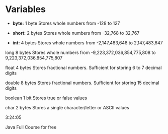 # Variables

- **byte:** 1 byte Stores whole numbers from -128 to 127

- **short:** 2 bytes Stores whole numbers from -32,768 to 32,767

- **int:** 4 bytes Stores whole numbers from -2,147,483,648 to 2,147,483,647

long 8 bytes Stores whole numbers from -9,223,372,036,854,775,808 to 9,223,372,036,854,775,807

float 4 bytes Stores fractional numbers. Sufficient for storing 6 to 7 decimal digits

double 8 bytes Stores fractional numbers. Sufficient for storing 15 decimal digits

boolean 1 bit Stores true or false values

char 2 bytes Stores a single character/letter or ASCII values

3:24:05

Java Full Course for free
